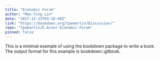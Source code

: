 ```yaml
---
title: "Economic Forum"
author: "Mau-Ting Lin"
date: "2017-12-13T03:16:40Z"
link: "https://bookdown.org/tpemartin/Discussion/"
repo: "tpemartin/E.minor-Economic-Forum"
pinned: false
---
```


This is a minimal example of using the bookdown package to write a book. The output format for this example is bookdown::gitbook.
